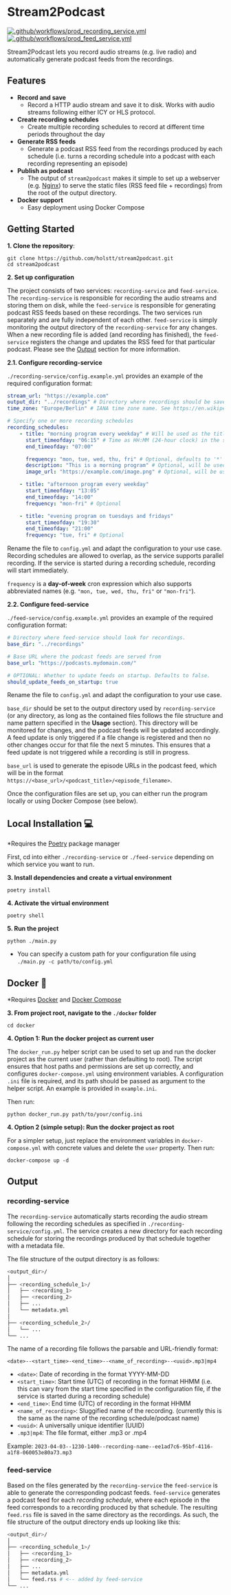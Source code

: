 # Stream2Podcast

[![.github/workflows/prod_recording_service.yml](https://github.com/holstt/stream2podcast/actions/workflows/prod_recording_service.yml/badge.svg)](https://github.com/holstt/stream2podcast/actions/workflows/prod_recording_service.yml)
[![.github/workflows/prod_feed_service.yml](https://github.com/holstt/stream2podcast/actions/workflows/prod_feed_service.yml/badge.svg)](https://github.com/holstt/stream2podcast/actions/workflows/prod_feed_service.yml)

Stream2Podcast lets you record audio streams (e.g. live radio) and automatically generate podcast feeds from the recordings.

## Features

-   **Record and save**
    -   Record a HTTP audio stream and save it to disk. Works with audio streams following either ICY or HLS protocol.
-   **Create recording schedules**
    -   Create multiple recording schedules to record at different time periods throughout the day
-   **Generate RSS feeds**
    -   Generate a podcast RSS feed from the recordings produced by each schedule (i.e. turns a recording schedule into a podcast with each recording representing an episode)
-   **Publish as podcast**
    -   The output of `stream2podcast` makes it simple to set up a webserver (e.g. [Nginx](https://www.nginx.com/)) to serve the static files (RSS feed file + recordings) from the root of the output directory.
-   **Docker support**
    -   Easy deployment using Docker Compose

## Getting Started

**1. Clone the repository**:

```
git clone https://github.com/holstt/stream2podcast.git
cd stream2podcast
```

**2. Set up configuration**

The project consists of two services: `recording-service` and `feed-service`. The `recording-service` is responsible for recording the audio streams and storing them on disk, while the `feed-service` is responsible for generating podcast RSS feeds based on these recordings. The two services run separately and are fully independent of each other. `feed-service` is simply monitoring the output directory of the `recording-service` for any changes. When a new recording file is added (and recording has finished), the `feed-service` registers the change and updates the RSS feed for that particular podcast. Please see the [Output](https://github.com/holstt/stream2podcast#output) section for more information.

**2.1. Configure recording-service**

`./recording-service/config.example.yml` provides an example of the required configuration format:

```yaml
stream_url: "https://example.com"
output_dir: "../recordings" # Directory where recordings should be saved
time_zone: "Europe/Berlin" # IANA time zone name. See https://en.wikipedia.org/wiki/List_of_tz_database_time_zones

# Specify one or more recording schedules
recording_schedules:
    - title: "morning program every weekday" # Will be used as the title of the podcast feed
      start_timeofday: "06:15" # Time as HH:MM (24-hour clock) in the specified time zone
      end_timeofday: "07:00"

      frequency: "mon, tue, wed, thu, fri" # Optional, defaults to '*' i.e. every day
      description: "This is a morning program" # Optional, will be used as the podcast description when generating the feed
      image_url: "https://example.com/image.png" # Optional, will be used as the podcast image when generating the feed

    - title: "afternoon program every weekday"
      start_timeofday: "13:05"
      end_timeofday: "14:00"
      frequency: "mon-fri" # Optional

    - title: "evening program on tuesdays and fridays"
      start_timeofday: "19:30"
      end_timeofday: "21:00"
      frequency: "tue, fri" # Optional
```

Rename the file to `config.yml` and adapt the configuration to your use case. Recording schedules are allowed to overlap, as the service supports parallel recording. If the service is started during a recording schedule, recording will start immediately.

`frequency` is a **day-of-week** cron expression which also supports abbreviated names (e.g. `"mon, tue, wed, thu, fri"` or `"mon-fri"`).

**2.2. Configure feed-service**

`./feed-service/config.example.yml` provides an example of the required configuration format:

```yaml
# Directory where feed-service should look for recordings.
base_dir: "../recordings"

# Base URL where the podcast feeds are served from
base_url: "https://podcasts.mydomain.com/"

# OPTIONAL: Whether to update feeds on startup. Defaults to false.
should_update_feeds_on_startup: true
```

Rename the file to `config.yml` and adapt the configuration to your use case.

`base_dir` should be set to the output directory used by `recording-service` (or any directory, as long as the contained files follows the file structure and name pattern specified in the **Usage** section). This directory will be monitored for changes, and the podcast feeds will be updated accordingly. A feed update is only triggered if a file change is registered and then no other changes occur for that file the next 5 minutes. This ensures that a feed update is not triggered while a recording is still in progress.

`base_url` is used to generate the episode URLs in the podcast feed, which will be in the format `https://<base_url>/<podcast_title>/<episode_filename>`.

Once the configuration files are set up, you can either run the program locally or using Docker Compose (see below).

## Local Installation 💻

\*Requires the [Poetry](https://python-poetry.org/docs/) package manager

First, cd into either `./recording-service` or `./feed-service` depending on which service you want to run.

**3. Install dependencies and create a virtual environment**

```
poetry install
```

**4. Activate the virtual environment**

```
poetry shell
```

**5. Run the project**

```
python ./main.py
```

-   You can specify a custom path for your configuration file using `./main.py -c path/to/config.yml`

## Docker 🐳

\*Requires [Docker](https://docs.docker.com/get-docker/) and [Docker Compose](https://docs.docker.com/compose/install/)

**3. From project root, navigate to the `./docker` folder**

```
cd docker
```

**4. Option 1: Run the docker project as current user**

The `docker_run.py` helper script can be used to set up and run the docker project as the current user (rather than defaulting to root). The script ensures that host paths and permissions are set up correctly, and configures `docker-compose.yml` using environment variables. A configuration `.ini` file is required, and its path should be passed as argument to the helper script. An example is provided in `example.ini`.

Then run:

```
python docker_run.py path/to/your/config.ini
```

**4. Option 2 (simple setup): Run the docker project as root**

For a simpler setup, just replace the environment variables in `docker-compose.yml` with concrete values and delete the `user` property. Then run:

```
docker-compose up -d
```

## Output

### recording-service

The `recording-service` automatically starts recording the audio stream following the recording schedules as specified in `./recording-service/config.yml`. The service creates a new directory for each recording schedule for storing the recordings produced by that schedule together with a metadata file.

The file structure of the output directory is as follows:

```bash
<output_dir>/
│
├── <recording_schedule_1>/
│   ├── <recording_1>
│   ├── <recording_2>
│   ├── ...
│   └── metadata.yml
│
├── <recording_schedule_2>/
│   └── ...
└── ...
```

The name of a recording file follows the parsable and URL-friendly format:

`<date>--<start_time>-<end_time>--<name_of_recording>--<uuid>.mp3|mp4`

-   `<date>`: Date of recording in the format YYYY-MM-DD
-   `<start_time>`: Start time (UTC) of recording in the format HHMM (i.e. this can vary from the start time specified in the configuration file, if the service is started during a recording schedule)
-   `<end_time>`: End time (UTC) of recording in the format HHMM
-   `<name_of_recording>`: Sluggified name of the recording. (currently this is the same as the name of the recording schedule/podcast name)
-   `<uuid>`: A universally unique identifier (UUID)
-   `.mp3|mp4`: The file format, either .mp3 or .mp4

Example: `2023-04-03--1230-1400--recording-name--ee1ad7c6-95bf-4116-a1f8-060053e80a73.mp3`

### feed-service

Based on the files generated by the `recording-service` the `feed-service` is able to generate the corresponding podcast feeds. `feed-service` generates a podcast feed for each _recording schedule_, where each episode in the feed corresponds to a recording produced by that schedule. The resulting `feed.rss` file is saved in the same directory as the recordings. As such, the file structure of the output directory ends up looking like this:

```bash
<output_dir>/
│
├── <recording_schedule_1>/
│   ├── <recording_1>
│   ├── <recording_2>
│   ├── ...
│   ├── metadata.yml
│   └── feed.rss # <-- added by feed-service
└── ...
```
